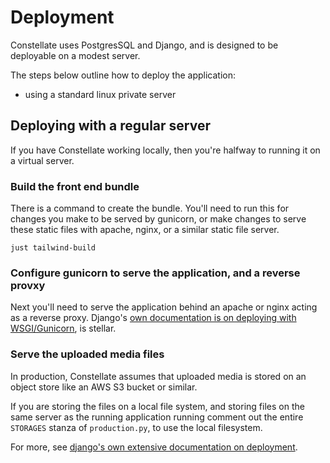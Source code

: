 # Deployment

Constellate uses PostgresSQL and Django, and is designed to be deployable on a modest server.

The steps below outline how to deploy the application:

- using a standard linux private server

## Deploying with a regular server

If you have Constellate working locally, then you're halfway to running it on a virtual server.

### Build the front end bundle

There is a command to create the bundle. You'll need to run this for changes you make to be served by gunicorn, or make changes to serve these static files with apache, nginx, or a similar static file server.

```
just tailwind-build
```

### Configure gunicorn to serve the application, and a reverse provxy

Next you'll need to serve the application behind an apache or nginx acting as a reverse proxy. Django's [own documentation is on deploying with WSGI/Gunicorn](https://docs.djangoproject.com/en/3.0/howto/deployment/wsgi/gunicorn/), is stellar.


### Serve the uploaded media files

In production, Constellate assumes that uploaded media is stored on an object store like an AWS S3 bucket or similar. 

If you are storing the files on a local file system, and storing files on the same server as the running application running comment out the entire `STORAGES` stanza of `production.py`, to use the local filesystem.

For more, see [django's own extensive documentation on deployment](https://docs.djangoproject.com/en/3.0/howto/deployment/).




```





